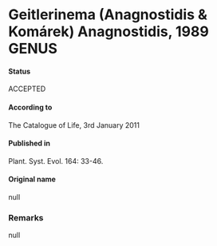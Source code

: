 Geitlerinema (Anagnostidis & Komárek) Anagnostidis, 1989 GENUS
=======

#### Status
ACCEPTED

#### According to
The Catalogue of Life, 3rd January 2011

#### Published in
Plant. Syst. Evol. 164: 33-46.

#### Original name
null

### Remarks
null